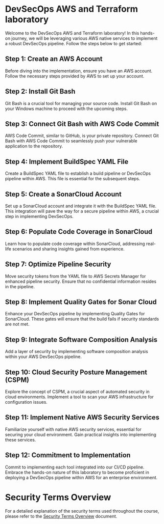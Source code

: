 # DevSecOps AWS and Terraform laboratory

Welcome to the DevSecOps AWS and Terraform laboratory! In this hands-on journey, we will be leveraging various AWS
native services to implement a robust DevSecOps pipeline. Follow the steps below to get started:

## Step 1: Create an AWS Account

Before diving into the implementation, ensure you have an AWS account. Follow the necessary steps provided by AWS to set
up your account.

## Step 2: Install Git Bash

Git Bash is a crucial tool for managing your source code. Install Git Bash on your Windows machine to proceed with the
upcoming steps.

## Step 3: Connect Git Bash with AWS Code Commit

AWS Code Commit, similar to GitHub, is your private repository. Connect Git Bash with AWS Code Commit to seamlessly push
your vulnerable application to the repository.

## Step 4: Implement BuildSpec YAML File

Create a BuildSpec YAML file to establish a build pipeline or DevSecOps pipeline within AWS. This file is essential for
the subsequent steps.

## Step 5: Create a SonarCloud Account

Set up a SonarCloud account and integrate it with the BuildSpec YAML file. This integration will pave the way for a
secure pipeline within AWS, a crucial step in implementing DevSecOps.

## Step 6: Populate Code Coverage in SonarCloud

Learn how to populate code coverage within SonarCloud, addressing real-life scenarios and sharing insights gained from
experience.

## Step 7: Optimize Pipeline Security

Move security tokens from the YAML file to AWS Secrets Manager for enhanced pipeline security. Ensure that no
confidential information resides in the pipeline.

## Step 8: Implement Quality Gates for Sonar Cloud

Enhance your DevSecOps pipeline by implementing Quality Gates for SonarCloud. These gates will ensure that the build
fails if security standards are not met.

## Step 9: Integrate Software Composition Analysis

Add a layer of security by implementing software composition analysis within your AWS DevSecOps pipeline.

## Step 10: Cloud Security Posture Management (CSPM)

Explore the concept of CSPM, a crucial aspect of automated security in cloud environments. Implement a tool to scan your
AWS infrastructure for configuration issues.

## Step 11: Implement Native AWS Security Services

Familiarize yourself with native AWS security services, essential for securing your cloud environment. Gain practical
insights into implementing these services.

## Step 12: Commitment to Implementation

Commit to implementing each tool integrated into our CI/CD pipeline. Embrace the hands-on nature of this laboratory to
become proficient in deploying a DevSecOps pipeline within AWS for an enterprise environment.

# Security Terms Overview

For a detailed explanation of the security terms used throughout the course, please refer to
the [Security Terms Overview](./security_terms.md) document.
